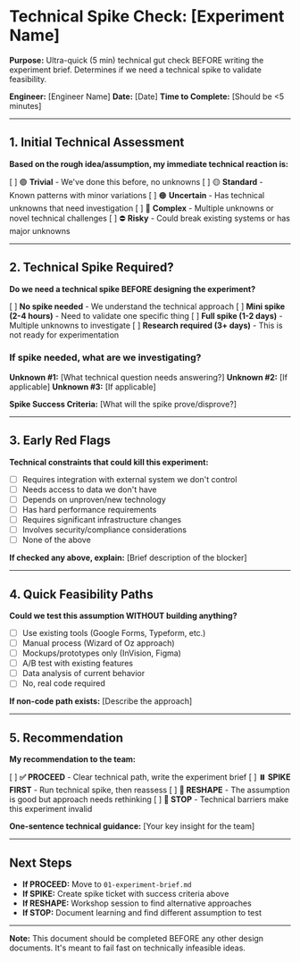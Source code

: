 # Technical Spike Check: [Experiment Name]

**Purpose:** Ultra-quick (5 min) technical gut check BEFORE writing the experiment brief. Determines if we need a technical spike to validate feasibility.

**Engineer:** [Engineer Name]
**Date:** [Date]
**Time to Complete:** [Should be <5 minutes]

---

## 1. Initial Technical Assessment

**Based on the rough idea/assumption, my immediate technical reaction is:**

[ ] 🟢 **Trivial** - We've done this before, no unknowns
[ ] 🟡 **Standard** - Known patterns with minor variations
[ ] 🟠 **Uncertain** - Has technical unknowns that need investigation
[ ] 🔴 **Complex** - Multiple unknowns or novel technical challenges
[ ] ⛔ **Risky** - Could break existing systems or has major unknowns

---

## 2. Technical Spike Required?

**Do we need a technical spike BEFORE designing the experiment?**

[ ] **No spike needed** - We understand the technical approach
[ ] **Mini spike (2-4 hours)** - Need to validate one specific thing
[ ] **Full spike (1-2 days)** - Multiple unknowns to investigate
[ ] **Research required (3+ days)** - This is not ready for experimentation

### If spike needed, what are we investigating?

**Unknown #1:** [What technical question needs answering?]
**Unknown #2:** [If applicable]
**Unknown #3:** [If applicable]

**Spike Success Criteria:** [What will the spike prove/disprove?]

---

## 3. Early Red Flags

**Technical constraints that could kill this experiment:**

- [ ] Requires integration with external system we don't control
- [ ] Needs access to data we don't have
- [ ] Depends on unproven/new technology
- [ ] Has hard performance requirements
- [ ] Requires significant infrastructure changes
- [ ] Involves security/compliance considerations
- [ ] None of the above

**If checked any above, explain:** [Brief description of the blocker]

---

## 4. Quick Feasibility Paths

**Could we test this assumption WITHOUT building anything?**

- [ ] Use existing tools (Google Forms, Typeform, etc.)
- [ ] Manual process (Wizard of Oz approach)
- [ ] Mockups/prototypes only (InVision, Figma)
- [ ] A/B test with existing features
- [ ] Data analysis of current behavior
- [ ] No, real code required

**If non-code path exists:** [Describe the approach]

---

## 5. Recommendation

**My recommendation to the team:**

[ ] **✅ PROCEED** - Clear technical path, write the experiment brief
[ ] **⏸️ SPIKE FIRST** - Run technical spike, then reassess
[ ] **🔄 RESHAPE** - The assumption is good but approach needs rethinking
[ ] **🚫 STOP** - Technical barriers make this experiment invalid

**One-sentence technical guidance:** [Your key insight for the team]

---

## Next Steps

- **If PROCEED:** Move to `01-experiment-brief.md`
- **If SPIKE:** Create spike ticket with success criteria above
- **If RESHAPE:** Workshop session to find alternative approaches
- **If STOP:** Document learning and find different assumption to test

---

**Note:** This document should be completed BEFORE any other design documents. It's meant to fail fast on technically infeasible ideas.